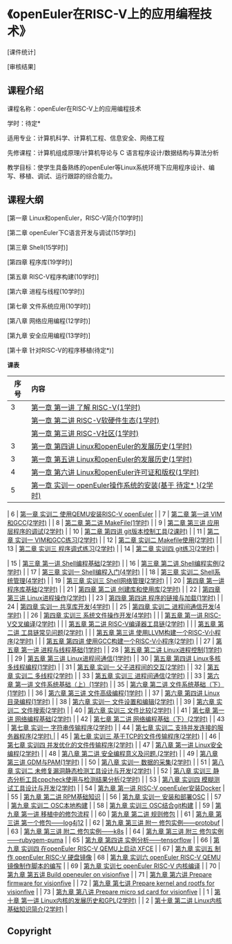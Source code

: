 # 《openEuler在RISC-V上的应用编程技术》

[课件统计]

[审核结果]

## 课程介绍

课程名称：openEuler在RISC-V上的应用编程技术

学时：待定*

适用专业：计算机科学、计算机工程、信息安全、网络工程

先修课程：计算机组成原理/计算机导论与 C 语言程序设计/数据结构与算法分析

教学目标：使学生具备熟练的openEuler等Linux系统环境下应用程序设计、编写、移植、调试、运行跟踪的综合能力。

## 课程大纲
[第一章 Linux和openEuler，RISC-V简介(10学时)]

[第二章 openEuler下C语言开发与调试(15学时)]

[第三章 Shell(15学时)]

[第四章 程序库(19学时)]

[第五章 RISC-V程序构建(10学时)]

[第六章 进程与线程(10学时)]

[第七章 文件系统应用(10学时)]

[第八章 网络应用编程(12学时)]

[第九章 安全应用编程(13学时)]

[第十章 针对RISC-V的程序移植(待定*)]

**课表**

| 序号 | 内容                                                         |
| ---- | :----------------------------------------------------------- |
| 3    | [第一章 第一讲  了解 RISC-V(1学时)](./Chapter1/class1) |       
|      | [第一章 第二讲  RISC-V软硬件生态(1学时)](./Chapter1/class2)    |
|      | [第一章 第三讲  RISC-V社区(1学时)](./Chapter1/class2)    |
| 3    | [第一章 第四讲  Linux和openEuler的发展历史(1学时)](./Chapter1/class1) |
| 3    | [第一章 第五讲  Linux和openEuler的发展历史(1学时)](./Chapter1/class1) |
| 4    | [第一章 第六讲  Linux和openEuler许可证和版权(1学时)](./Chapter1/class2) |        |
| 5    | [第一章 实训一  openEuler操作系统的安装(基于 待定* )(2学时)](./Chapter1/lab/class1) |

| 6    | [第一章 实训二  使用QEMU安装RISC-V openEuler](./chapter1/lab/class3) |
| 7    | [第二章 第一讲  VIM和GCC(2学时)](./Chapter2/class1)          |
| 8    | [第二章 第二讲  MakeFile(1学时)](./Chapter2/class2)          |
| 9    | [第二章 第三讲  应用层程序的调试(2学时)](./Chapter2/class3)  |
| 10   | [第二章 第四讲  git版本控制工具(2课时)](./Chapter2/class4)   |
| 11   | [第二章 实训一  VIM和GCC练习(2学时)](./Chapter2/lab/class1)  |
| 12   | [第二章 实训二  Makefile使用(2学时)](./Chapter2/lab/class2)  |
| 13   | [第二章 实训三  程序调式练习(2学时)](./Chapter2/lab/class3)  |
| 14   | [第二章 实训四  git练习(2学时)](./Chapter2/lab/class4)       |

| 15   | [第三章 第一讲  Shell编程基础(2学时)](./Chapter3/class1)     |
| 16   | [第三章 第二讲  Shell编程实例(2学时)](./Chapter3/class2)     |
| 17   | [第三章 实训一  Shell编程入门(4学时)](./Chapter3/lab/class1) |
| 18   | [第三章 实训二  Shell系统管理(4学时)](./Chapter3/lab/class2) |
| 19   | [第三章 实训三  Shell网络管理(2学时)](./Chapter3/lab/class3) |
| 20   | [第四章 第一讲  程序库基础(2学时)](./Chapter4/class1)        |
| 21   | [第四章 第二讲  创建库和使用库(2学时)](./Chapter4/class2)    |
| 22   | [第四章 第三讲  Linux进程操作(2学时)](./Chapter4/class3)     |
| 23   | [第四章 第四讲  程序的链接与加载(1学时)](./Chapter4/class4)  |
| 24   | [第四章 实训一  共享库开发(4学时)](./Chapter4/lab/class1)    |
| 25   | [第四章 实训二  进程间通信开发(4学时)](./Chapter4/lab/class2) |
| 26   | [第四章 实训三  系统文件操作开发(4学时)](./Chapter4/lab/class3) |
|      | [第五章 第一讲  RISC-V交叉编译(2学时)](./Chapter4/class1)   |
|      | [第五章 第二讲  RISC-V编译器工具链(2学时)](./Chapter4/class1)  |
|      | [第五章 第二讲  工具链常见问题(2学时)](./Chapter4/class1)  |
|      | [第五章 第三讲  使用LLVM构建一个RISC-V小程序(2学时)](./Chapter4/class1)    |
|      | [第五章 第四讲  使用GCC构建一个RISC-V小程序(2学时)](./Chapter4/class1)    |
| 27   | [第五章 第一讲  进程与线程基础(1学时)](./Chapter5/class1)    |
| 28   | [第五章 第二讲  Linux进程控制(1学时)](./Chapter5/class2)     |
| 29   | [第五章 第三讲  Linux进程间通信(1学时)](./Chapter5/class3)   |
| 30   | [第五章 第四讲  Linux多核多线程编程(1学时)](./Chapter5/class4) |
| 31   | [第五章 实训一  父子进程间的交互(2学时)](./Chapter5/lab/class1) |
| 32   | [第五章 实训二  多线程(2学时)](./Chapter5/lab/class2)        |
| 33   | [第五章 实训三  进程间通信(2学时)](./Chapter5/lab/class3)    |
| 33   | [第六章 第一讲  文件系统基础（上）(1学时)](./Chapter6/class1) |
| 35   | [第六章 第二讲  文件系统基础（下）(1学时)](./Chapter6/class2) |
| 36   | [第六章 第三讲  文件高级编程(1学时)](./Chapter6/class3)      |
| 37   | [第六章 第四讲  Linux目录编程(1学时)](./Chapter6/class4)     |
| 38   | [第六章 实训一  文件设置和编辑(2学时)](./Chapter6/lab/class1) |
| 39   | [第六章 实训二  文件搜索(2学时)](./Chapter6/lab/class2)      |
| 40   | [第六章 实训三  文件比较(2学时)](./Chapter6/lab/class3)      |
| 41   | [第七章 第一讲  网络编程基础(2学时)](./Chapter7/class1)      |
| 42   | [第七章 第二讲  网络编程基础（下）(2学时)](./Chapter7/class1) |
| 43   | [第七章 实训一  字符串传输程序(2学时)](./Chapter7/lab/class1) |
| 44   | [第七章 实训二  支持并发连接的服务器程序(2学时) ](./Chapter7/lab/class2) |
| 45   | [第七章 实训三  基于TCP的文件传输程序(2学时)](./Chapter7/lab/class3) |
| 46   | [第七章 实训四  并发优化的文件传输程序(2学时)](./Chapter7/lab/class4) |
| 47   | [第八章 第一讲  Linux安全编程(2学时)](./Chapter8/class1)     |
| 48   | [第八章 第二讲  安全编程意义及问题.(2学时)](./Chapter8/class2) |
| 49   | [第八章 第三讲  GDM与PAM(1学时)](./Chapter8/class3)          |
| 50   | [第八章 实训一  数据的采集(2学时)](./Chapter8/lab/class1)    |
| 51   | [第八章 实训二  未修复漏洞静态检测工具设计与开发(2学时)](./Chapter8/lab/class2) |
| 52   | [第八章 实训三  静态分析工具cppcheck使用与检测结果分析(2学时)](./Chapter8/lab/class3) |
| 53   | [第八章 实训四  模糊测试工具设计与开发(2学时)](./Chapter8/lab/class4) |
| 54   | [第九章 第一讲  RISC-V openEuler安装Docker](./chapter1/class2) |
| 55   | [第九章 第二讲  RPM基础知识](./chapter1/class3)              |
| 56   | [第九章 实训一  安装和部署OSC](./chapter1/class4)            |
| 57   | [第九章 实训二  OSC本地构建](./chapter1/class5)              |
| 58   | [第九章 实训三  OSC结合git构建](./chapter1/class6)           |
| 59   | [第九章 第一讲  移植中的修包流程](./chapter2/class1)                 |
| 60   | [第九章 第二讲  规则修包](./chapter2/class2)                 |
| 61   | [第九章 第三讲  第一个修包——log4j12](./chapter2/class3)      |
| 62   | [第九章 第三讲  附一 修包实例——protobuf](./chapter2/class4)   |
| 63   | [第九章 第三讲  附二 修包实例——k8s](./chapter2/class5)        |
| 64   | [第九章 第三讲  附三 修包实例——rubygem-puma](./chapter2/class6) |
| 65   | [第九章 第四讲  实例分析——tensorflow](./chapter2/class7)     |
| 66   | [第九章 实训四  在openEuler RISC-V QEMU上启动 XFCE](./chapter3/class1/README_1.md) |
| 67   | [第九章 实训五  制作 openEuler RISC-V 硬盘镜像](./chapter3/class2) 
| 68   | [第九章 实训六  openEuler RISC-V QEMU镜像制作脚本的编写](./chapter3/class3) |
| 69   | [第九章 实训七  openEuler RISC-V 内核编译](./chapter3/class4) |
| 70   | [第九章 第五讲  Build openeuler on visionfive]()             |
| 71   | [第九章 第六讲  Prepare firmware for visionfive]()           |
| 72   | [第九章 第七讲  Prepare kernel and rootfs for visionfive]()  |
| 73   | [第九章 第八讲  Prepare micro sd card for visionfive]()      |
| 1    | [第十章 第一讲  Linux内核的发展历史和GPL(2学时)](./Chapter10/class1) |
| 2    | [第十章 第二讲  Linux内核基础知识简介(2学时)](./Chapter10/class1) |

## Copyright

